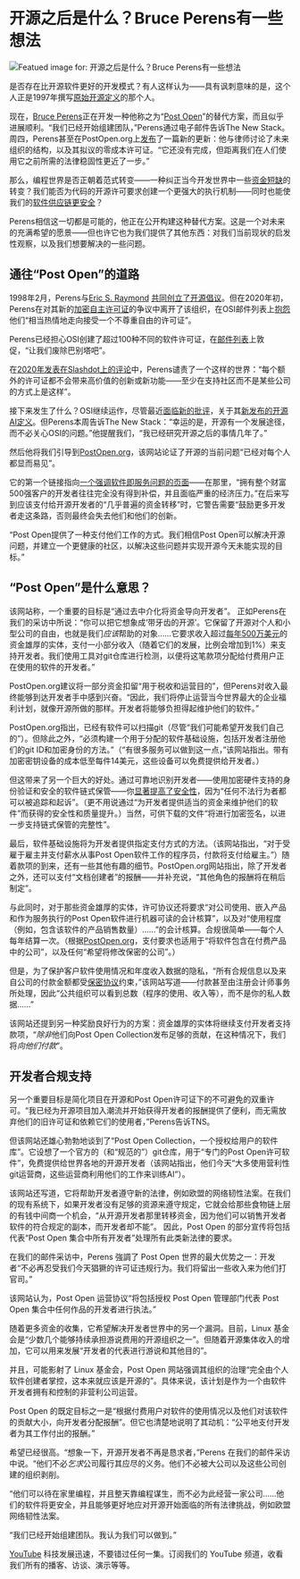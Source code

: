# 开源之后是什么？Bruce Perens有一些想法

![Featued image for: 开源之后是什么？Bruce Perens有一些想法](https://cdn.thenewstack.io/media/2024/11/c1fa6192-bruce-perens-2009-2-1024x576.jpg)

是否存在比开源软件更好的开发模式？有人这样认为——具有讽刺意味的是，这个人正是1997年撰写[原始开源定义](https://web.archive.org/web/20131004221206/http://ldp.dvo.ru/LDP/LGNET/issue26/perens.html)的那个人。

现在，[Bruce Perens](https://www.linkedin.com/in/bruce-perens/)正在开发一种他称之为“[Post Open](https://postopen.org/)”的替代方案，而且似乎进展顺利。“我们已经开始组建团队，”Perens通过电子邮件告诉The New Stack。周四，Perens甚至在PostOpen.org上[发布](https://postopen.org/2024/11/14/legal-progress-new-code-of-conduct-version/)了一篇新的更新：他与律师讨论了未来组织的结构，以及其拟议的零成本许可证。“它还没有完成，但距离我们在人们使用它之前所需的法律稳固性更近了一步。”

那么，编程世界是否正朝着范式转变——一种纠正当今开发世界中一些[资金短缺](https://thenewstack.io/open-source-needs-maintainers-but-how-can-they-get-paid/)的转变？我们能否为代码的开源许可要求创建一个更强大的执行机制——同时也能使我们的[软件供应链更安全](https://thenewstack.io/2023-the-year-open-source-security-supply-chain-grew-up/)？

Perens相信这一切都是可能的，他正在公开构建这种替代方案。这是一个对未来的充满希望的愿景——但也许它也为我们提供了其他东西：对我们当前现状的启发性观察，以及我们想要解决的一些问题。

## 通往“Post Open”的道路

1998年2月，Perens与[Eric S. Raymond](https://x.com/esrtweet) [共同创立了开源倡议](https://opensource.org/history)。但在2020年初，Perens在对其新的[加密自主许可证](https://opensource.org/license/cal-1-0)的争议中离开了该组织，在OSI邮件列表上[抱怨](https://lists.opensource.org/pipermail/license-review_lists.opensource.org/2020-January/004598.html)他们“相当热情地走向接受一个不尊重自由的许可证”。

Perens已经担心OSI创建了超过100种不同的软件许可证，在[邮件列表](https://lists.opensource.org/pipermail/license-review_lists.opensource.org/2019-September/004412.html)上敦促，“让我们废除巴别塔吧”。

在[2020年发表在Slashdot上的评论](https://news.slashdot.org/story/20/01/05/208249/open-source-initiative-co-founder-bruce-perens-resigns-citing-move-toward-license-that-isnt-freedom-respecting#perens_coherent)中，Perens谴责了一个这样的世界：“每个额外的许可证都不会带来高价值的创新或新功能——至少在支持社区而不是某些公司的方式上是这样”。

接下来发生了什么？OSI继续运作，尽管最近[面临新的批评](https://thenewstack.io/osis-definition-of-open-source-ai-raises-critical-legal-concerns-for-developers-and-businesses/)，关于其[新发布的开源AI定义](https://thenewstack.io/the-open-source-ai-definition-is-out/)。但Perens本周告诉The New Stack：“幸运的是，开源有一个发展途径，而不必关心OSI的问题。”他提醒我们，“我已经研究开源之后的事情几年了。”

然后他将我们引导到[PostOpen.org](https://postopen.org/)，该网站论证了开源的当前问题“已经对每个人都显而易见”。

它的第一个链接指向[一个强调软件即服务问题的页面](https://postopen.org/how-post-open-works/)——在那里，“拥有整个财富500强客户的开发者往往完全没有得到补偿，并且面临严重的经济压力。”在后来写到应该支付给开源开发者的“几乎普遍的资金转移”时，它警告需要“鼓励更多开发者走这条路，否则最终会失去他们和他们的创新。

“Post Open提供了一种支付他们工作的方式。我们相信Post Open可以解决开源问题，并建立一个更健康的社区，以解决这些问题并实现开源今天未能实现的目标。”

## “Post Open”是什么意思？

该网站称，一个重要的目标是“通过去中介化将资金导向开发者”。
正如Perens在我们的采访中所说：“你可以把它想象成‘带牙齿的开源’。它保留了开源对个人和小型公司的自由，也就是我们*应该*帮助的对象……它要求收入超过[每年500万美元](https://postopen.org/how-post-open-works/)的资金雄厚的实体，支付一小部分收入（随着它们的发展，比例会增加到1%）来支持开发者。我们使用工具对git仓库进行检测，以便将这笔款项分配给付费用户正在使用的软件的开发者。”

PostOpen.org建议将一部分资金扣留“用于税收和运营目的”，但Perens对收入最终能够到达开发者手中感到兴奋。“因此，我们将停止运营当今世界最大的企业福利计划，就像开源所做的那样。开发者将能够负担得起维护他们的软件。”

PostOpen.org指出，已经有软件可以扫描git（尽管“我们可能希望开发我们自己的”）。但除此之外，“必须构建一个用于分配的软件基础设施，包括开发者注册他们的git ID和加密身份的方法。”（“有很多服务可以做到这一点，”该网站指出。带有加密密钥设备的成本低至每件14美元，这些设备可以免费提供给开发者。）

但这带来了另一个巨大的好处。通过可靠地识别开发者——使用加密硬件支持的身份验证和安全的软件链式保管——你[显著提高了安全性](https://thenewstack.io/open-source-paid-maintainers-keep-code-safer-survey-says/)，因为“任何不法行为者都可以被追踪和起诉”。（更不用说通过“为开发者提供适当的资金来维护他们的软件”而获得的安全性和质量提升。）当然，可供下载的文件“将进行加密签名，以进一步支持链式保管的完整性”。

最后，软件基础设施将为开发者提供指定支付方式的方法。（该网站指出，“对于受雇于雇主并支付薪水从事Post Open软件工作的程序员，付款将支付给雇主。”）随着款项的到来，还有一些其他有趣的细节。PostOpen.org网站指出，除了开发者之外，还可以支付“文档创建者”的报酬——并补充说，“其他角色的报酬将在稍后制定”。

与此同时，对于那些资金雄厚的实体，许可协议还将要求“对公司使用、嵌入产品和作为服务执行的Post Open软件进行机器可读的会计核算”，以及对“使用程度（例如，包含该软件的产品销售数量）……”的会计核算。合规很简单——每个人每年结算一次。（根据[PostOpen.org](https://postopen.org/how-post-open-works/)，支付要求也适用于“将软件包含在付费产品中的公司”，以及任何“希望将修改保密的公司”。）

但是，为了保护客户软件使用情况和年度收入数据的隐私，“所有合规信息以及来自公司的付款金额都受[保密协议](https://postopen.org/how-post-open-works/)约束，”该网站写道——付款甚至由注册会计师事务所处理，因此“公共组织可以看到总数（程序的使用、收入等），而不是你的私人数据……”

该网站还提到另一种奖励良好行为的方案：资金雄厚的实体将继续支付开发者支持款项，“*除非*他们向Post Open Collection发布足够的贡献，在这种情况下，我们将*向他们付款*”。


## 开发者合规支持
另一个重要目标是简化项目在开源和Post Open许可证下的不可避免的双重许可。“我已经为开源项目加入潮流并开始获得开发者的报酬提供了便利，而无需放弃他们的旧许可证和依赖它们的使用者，”Perens告诉TNS。

但该网站还雄心勃勃地谈到了“Post Open Collection，一个授权给用户的软件库”。它设想了一个官方的（和“规范的”）git仓库，用于“专门的Post Open许可软件”，免费提供给世界各地的开源开发者（该网站指出，他们今天“大多使用营利性git运营商，这些运营商利用他们的工作来训练AI”）。

该网站还写道，它将帮助开发者遵守新的法律，例如欧盟的网络韧性法案。在我们的现有系统下，如果开发者没有足够的资源来遵守规定，它就会给那些食物链上层的有钱中间商一个机会，“从开源开发者那里转移资金，因为他们可以销售开发者软件的符合规定的副本，而开发者却不能”。
因此，Post Open 的部分宣传将包括代表“Post Open 集合中所有开发者”处理所有此类新法律的要求。

在我们的邮件采访中，Perens 強調了 Post Open 世界的最大优势之一：开发者“不必再忍受我们今天猖獗的许可证违规行为。我们将留出一些收入来为他们打官司。”

该网站认为，Post Open 运营协议“将包括授权 Post Open 管理部门代表 Post Open 集合中任何作品的开发者进行执法。”

随着更多资金的收集，它希望解决开发者世界中的另一个漏洞。目前，Linux 基金会是“少数几个能够持续承担游说费用的开源组织之一”。但随着开源集体收入的增加，它可以用来发展“开发者的代表进行游说和其他目的”。

并且，可能影射了 Linux 基金会，Post Open 网站强调其组织的治理“完全由个人软件创建者掌控，这本来就应该是开源的”。具体来说，该计划是作为一个由软件开发者拥有和控制的非营利公司运营。

Post Open 的既定目标之一是“根据付费用户对软件的使用情况以及他们对该软件的贡献大小，向开发者分配报酬”。但它也清楚地说明了其动机：“公平地支付开发者为其工作付出的报酬。”

希望已经很高。“想象一下，开源开发者不再是恳求者，”Perens 在我们的邮件采访中说。“他们不必*乞求*公司履行其应尽的义务。他们不必被大公司以及这些公司创建的组织剥削。

“他们可以待在家里编程，并且整天靠编程谋生，而不必为此经营一家公司……他们的软件将更安全，并且能够更好地应对开源开始面临的所有法律挑战，例如欧盟网络韧性法案。

“我们已经开始组建团队。我认为我们可以做到。”

[YouTube](https://youtube.com/thenewstack?sub_confirmation=1) 科技发展迅速，不要错过任何一集。订阅我们的 YouTube 频道，收看我们所有的播客、访谈、演示等等。
